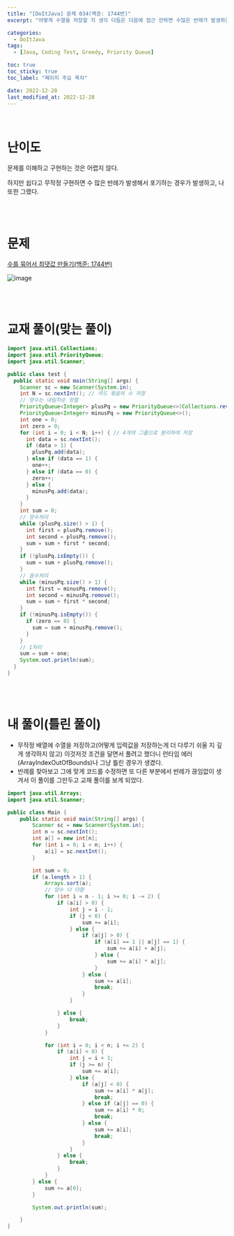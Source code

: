 ```yaml
---
title: "[DoItJava] 문제 034(백준: 1744번)"
excerpt: "어떻게 수열을 저장할 지 생각 다듬은 다음에 접근 안하면 수많은 반례가 발생하는 문제"

categories:
  - DoItJava
tags:
  - [Java, Coding Test, Greedy, Priority Queue]

toc: true
toc_sticky: true
toc_label: "페이지 주요 목차"

date: 2022-12-28
last_modified_at: 2022-12-28
---
```


<br>

# 난이도

문제를 이해하고 구현하는 것은 어렵지 않다.

하지만 쉽다고 무작정 구현하면 수 많은 반례가 발생해서 포기하는 경우가 발생하고, 나 또한 그랬다.

<br><br>

# 문제

[수를 묶어서 최댓값 만들기(백준: 1744번)](https://www.acmicpc.net/problem/1744)

![image](https://user-images.githubusercontent.com/112764753/209745077-aa500ef7-90b6-4cc6-a30b-3db2b1719787.png)

<br><br>

# 교재 풀이(맞는 풀이)

```java
import java.util.Collections;
import java.util.PriorityQueue;
import java.util.Scanner;

public class test {
  public static void main(String[] args) {
    Scanner sc = new Scanner(System.in);
    int N = sc.nextInt(); // 카드 묶음의 수 저장
    // 양수는 내림차순 정렬
    PriorityQueue<Integer> plusPq = new PriorityQueue<>(Collections.reverseOrder());
    PriorityQueue<Integer> minusPq = new PriorityQueue<>();
    int one = 0;
    int zero = 0;
    for (int i = 0; i < N; i++) { // 4개의 그룹으로 분리하여 저장
      int data = sc.nextInt();
      if (data > 1) {
        plusPq.add(data);
      } else if (data == 1) {
        one++;
      } else if (data == 0) {
        zero++;
      } else {
        minusPq.add(data);
      }
    }
    int sum = 0;
    // 양수처리
    while (plusPq.size() > 1) {
      int first = plusPq.remove();
      int second = plusPq.remove();
      sum = sum + first * second;
    }
    if (!plusPq.isEmpty()) {
      sum = sum + plusPq.remove();
    }
    // 음수처리
    while (minusPq.size() > 1) {
      int first = minusPq.remove();
      int second = minusPq.remove();
      sum = sum + first * second;
    }
    if (!minusPq.isEmpty()) {
      if (zero == 0) {
        sum = sum + minusPq.remove();
      }
    }
    // 1처리
    sum = sum + one;
    System.out.println(sum);
  }
}
```

<br><br>

# 내 풀이(틀린 풀이)

- 무작정 배열에 수열을 저장하고(어떻게 입력값을 저장하는게 더 다루기 쉬울 지 깊게 생각하지 않고) 이것저것 조건을 달면서 풀려고 했더니 런타임 에러(ArrayIndexOutOfBounds)나 그냥 틀린 경우가 생겼다.
- 반례를 찾아보고 그에 맞게 코드를 수정하면 또 다른 부분에서 반례가 끊임없이 생겨서 이 풀이를 그만두고 교재 풀이를 보게 되었다.

```java
import java.util.Arrays;
import java.util.Scanner;

public class Main {
    public static void main(String[] args) {
        Scanner sc = new Scanner(System.in);
        int n = sc.nextInt();
        int a[] = new int[n];
        for (int i = 0; i < n; i++) {
            a[i] = sc.nextInt();
        }

        int sum = 0;
        if (a.length > 1) {
            Arrays.sort(a);
            // 양수 다 더함
            for (int i = n - 1; i >= 0; i -= 2) {
                if (a[i] > 0) {
                    int j = i - 1;
                    if (j < 0) {
                        sum += a[i];
                    } else {
                        if (a[j] > 0) {
                            if (a[i] == 1 || a[j] == 1) {
                                sum += a[i] + a[j];
                            } else {
                                sum += a[i] * a[j];
                            }
                        } else {
                            sum += a[i];
                            break;
                        }
                    }

                } else {
                    break;
                }
            }

            for (int i = 0; i < n; i += 2) {
                if (a[i] < 0) {
                    int j = i + 1;
                    if (j >= n) {
                        sum += a[i];
                    } else {
                        if (a[j] < 0) {
                            sum += a[i] * a[j];
                            break;
                        } else if (a[j] == 0) {
                            sum += a[i] * 0;
                            break;
                        } else {
                            sum += a[i];
                            break;
                        }
                    }
                } else {
                    break;
                }
            }
        } else {
            sum += a[0];
        }

        System.out.println(sum);

    }
}
```
